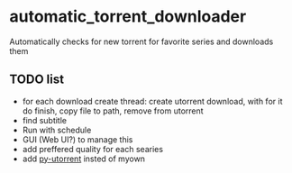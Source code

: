 # automatic_torrent_downloader
Automatically checks for new torrent for favorite series and downloads them


## TODO list
- for each download create thread: create utorrent download, with for it do finish, copy file to path, remove from utorrent
- find subtitle
- Run with schedule
- GUI (Web UI?) to manage this
- add preffered quality for each searies
- add [py-utorrent](https://github.com/ftao/py-utorrent) insted of myown
